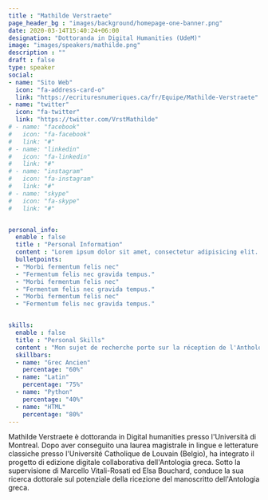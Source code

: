 ```yaml
---
title : "Mathilde Verstraete"
page_header_bg : "images/background/homepage-one-banner.png"
date: 2020-03-14T15:40:24+06:00
designation: "Dottoranda in Digital Humanities (UdeM)"
image: "images/speakers/mathilde.png"
description : ""
draft : false
type: speaker
social:
- name: "Sito Web"
  icon: "fa-address-card-o"
  link: "https://ecrituresnumeriques.ca/fr/Equipe/Mathilde-Verstraete"
- name: "twitter"
  icon: "fa-twitter"
  link: "https://twitter.com/VrstMathilde"
# - name: "facebook"
#   icon: "fa-facebook"
#   link: "#"
# - name: "linkedin"
#   icon: "fa-linkedin"
#   link: "#"
# - name: "instagram"
#   icon: "fa-instagram"
#   link: "#"
# - name: "skype"
#   icon: "fa-skype"
#   link: "#"


personal_info:
  enable : false
  title : "Personal Information"
  content : "Lorem ipsum dolor sit amet, consectetur adipisicing elit. Excepturi explicabo suscipit deleniti voluptatum quos nostrum iure doloremque cupiditate voluptatem a enim eaque quod perspiciatis repudiandae, mollitia adipisci ea, quidem eveniet consequatur veniam error. Adipisci, suscipit corporis repellat, soluta vitae deserunt."
  bulletpoints:
  - "Morbi fermentum felis nec"
  - "Fermentum felis nec gravida tempus."
  - "Morbi fermentum felis nec"
  - "Fermentum felis nec gravida tempus."
  - "Morbi fermentum felis nec"
  - "Fermentum felis nec gravida tempus."


skills:
  enable : false
  title : "Personal Skills"
  content : "Mon sujet de recherche porte sur la réception de l'Anthologie Grecque..."
  skillbars:
  - name: "Grec Ancien"
    percentage: "60%"
  - name: "Latin"
    percentage: "75%"
  - name: "Python"
    percentage: "40%"
  - name: "HTML"
    percentage: "80%"
---
```

Mathilde Verstraete è dottoranda in Digital humanities presso l'Università di Montreal. Dopo aver conseguito una laurea magistrale in lingue e letterature classiche presso l'Université Catholique de Louvain (Belgio), ha integrato il progetto di edizione digitale collaborativa dell'Antologia greca. Sotto la supervisione di Marcello Vitali-Rosati ed Elsa Bouchard, conduce la sua ricerca dottorale sul potenziale della ricezione del manoscritto dell'Antologia greca.